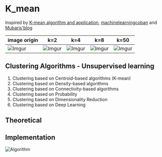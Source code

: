 # K_mean


Inspired by [K-mean algorithm and application](https://kipalog.com/posts/Thuat-toan-Kmean-va-ung-dung), [machinelearningcoban](https://machinelearningcoban.com/2017/01/01/kmeans/) and [Mubaris'blog](https://mubaris.com/2017/10/01/kmeans-clustering-in-python/)


| image origin | k=2 | k=4 | k=8 | k=50 |
|--------------|-----|-----|-----|------|
| ![Imgur](https://i.imgur.com/zG7hawH.jpg) | ![Imgur](https://i.imgur.com/8jFRGV2.png) | ![Imgur](https://i.imgur.com/3KNUODd.png) | ![Imgur](https://i.imgur.com/38XGZfJ.png) | ![Imgur](https://i.imgur.com/C5zEC5s.png) |


## Clustering Algorithms - Unsupervised learning
1. Clustering based on Centroid-based algorithms (K-mean)
2. Clustering based on Density-based algorithms
3. Clustering based on Connectivity-based algorithms
4. Clustering based on Probability
5. Clustering based on Dimensionality Reduction
6. Clustering based on Deep Learning


## Theoretical


## Implementation

![Algorithm]([Imgur](https://i.imgur.com/5h4VGl8.png))
